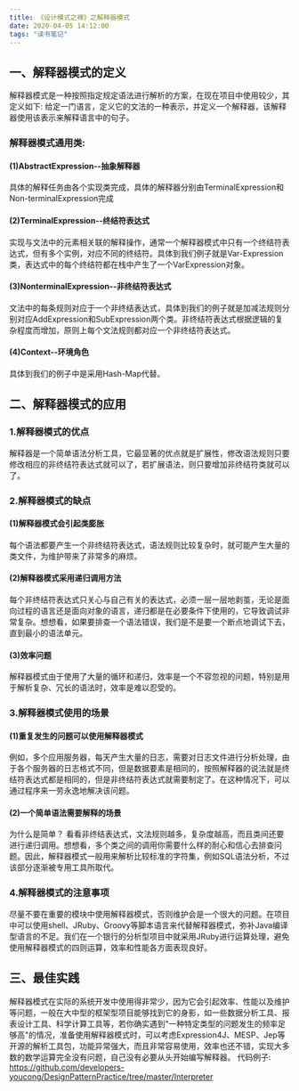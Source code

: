 ```yaml
---
title: 《设计模式之禅》之解释器模式
date: 2020-04-05 14:12:00
tags: "读书笔记"
---
```


## 一、解释器模式的定义
解释器模式是一种按照指定规定语法进行解析的方案，在现在项目中使用较少，其定义如下:
给定一门语言，定义它的文法的一种表示，并定义一个解释器，该解释器使用该表示来解释语言中的句子。
<!--more-->
### 解释器模式通用类:

#### (1)AbstractExpression--抽象解释器
具体的解释任务由各个实现类完成，具体的解释器分别由TerminalExpression和Non-terminalExpression完成


#### (2)TerminalExpression--终结符表达式
实现与文法中的元素相关联的解释操作，通常一个解释器模式中只有一个终结符表达式，但有多个实例，对应不同的终结符。具体到我们例子就是Var-Expression类，表达式中的每个终结符都在栈中产生了一个VarExpression对象。

#### (3)NonterminalExpression--非终结符表达式
文法中的每条规则对应于一个非终结表达式，具体到我们的例子就是加减法规则分别对应AddExpression和SubExpression两个类。非终结符表达式根据逻辑的复杂程度而增加，原则上每个文法规则都对应一个非终结符表达式。


#### (4)Context--环境角色
具体到我们的例子中是采用Hash-Map代替。



## 二、解释器模式的应用


### 1.解释器模式的优点
解释器是一个简单语法分析工具，它最显著的优点就是扩展性，修改语法规则只要修改相应的非终结符表达式就可以了，若扩展语法，则只要增加非终结符类就可以了。


### 2.解释器模式的缺点

#### (1)解释器模式会引起类膨胀
每个语法都要产生一个非终结符表达式，语法规则比较复杂时，就可能产生大量的类文件，为维护带来了非常多的麻烦。

#### (2)解释器模式采用递归调用方法
每个非终结符表达式只关心与自己有关的表达式，必须一层一层地剥茧，无论是面向过程的语言还是面向对象的语言，递归都是在必要条件下使用的，它导致调试非常复杂。想想看，如果要排查一个语法错误，我们是不是要一个断点地调试下去，直到最小的语法单元。

#### (3)效率问题
解释器模式由于使用了大量的循环和递归，效率是一个不容忽视的问题，特别是用于解析复杂、冗长的语法时，效率是难以忍受的。

### 3.解释器模式使用的场景

#### (1)重复发生的问题可以使用解释器模式
例如，多个应用服务器，每天产生大量的日志，需要对日志文件进行分析处理，由于各个服务器的日志格式不同，但是数据要素是相同的，按照解释器的说法就是终结符表达式都是相同的，但是非终结符表达式就需要制定了。在这种情况下，可以通过程序来一劳永逸地解决该问题。


#### (2)一个简单语法需要解释的场景
为什么是简单？
看看非终结表达式，文法规则越多，复杂度越高，而且类间还要进行递归调用。想想看，多个类之间的调用你需要什么样的耐心和信心去排查问题。因此，解释器模式一般用来解析比较标准的字符集，例如SQL语法分析，不过该部分逐渐被专用工具所取代。


### 4.解释器模式的注意事项
尽量不要在重要的模块中使用解释器模式，否则维护会是一个很大的问题。在项目中可以使用shell、JRuby、Groovy等脚本语言来代替解释器模式，弥补Java编译型语言的不足。我们在一个银行的分析型项目中就采用JRuby进行运算处理，避免使用解释器模式的四则运算，效率和性能各方面表现良好。


## 三、最佳实践
解释器模式在实际的系统开发中使用得非常少，因为它会引起效率、性能以及维护等问题，一般在大中型的框架型项目能够找到它的身影，如一些数据分析工具、报表设计工具、科学计算工具等，若你确实遇到"一种特定类型的问题发生的频率足够高"的情况，准备使用解释器模式时，可以考虑Expression4J、MESP、Jep等开源的解析工具包，功能异常强大，而且非常容易使用，效率也还不错，实现大多数的数学运算完全没有问题，自己没有必要从头开始编写解释器。
代码例子:
https://github.com/developers-youcong/DesignPatternPractice/tree/master/Interpreter
